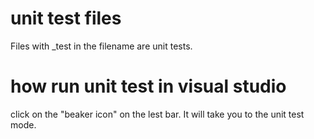 # unit test files

Files with \_test in the filename are unit tests.

# how run unit test in visual studio

click on the "beaker icon" on the lest bar. It will take you to the unit test mode.
